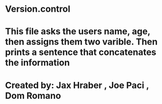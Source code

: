 # Version.control
# This file asks the users name, age, then assigns them two varible. Then prints a sentence that concatenates the information
# Created by: Jax Hraber , Joe Paci , Dom Romano
